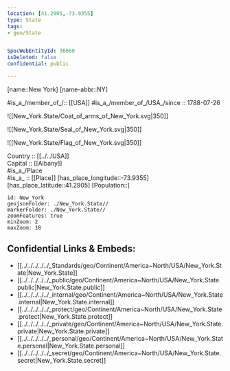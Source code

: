 ```yaml
---
location: [41.2905,-73.9355] 
type: State
tags:
- geo/State


SpocWebEntityId: 36060
isDeleted: false
confidential: public

---
```


[name::New York] 
[name-abbr::NY] 

#is_a_/member_of_/:: [[USA]]
#is_a_/member_of_/USA_/since :: 1788-07-26 

![[New_York.State/Coat_of_arms_of_New_York.svg|350]]  

![[New_York.State/Seal_of_New_York.svg|350]]  

![[New_York.State/Flag_of_New_York.svg|350]]  

Country :: [[../../USA]]  
Capital :: [[Albany]]  
#is_a_/Place  
#is_a_ :: [[Place]] 
[has_place_longitude::-73.9355] 
[has_place_latitude::41.2905] 
[Population::] 



```leaflet
id: New_York
geojsonFolder: ./New_York.State//
markerFolder: ./New_York.State//
zoomFeatures: true 
minZoom: 2 
maxZoom: 18
```


## Confidential Links & Embeds: 
- [[../../../../../_Standards/geo/Continent/America~North/USA/New_York.State|New_York.State]] 
- [[../../../../../_public/geo/Continent/America~North/USA/New_York.State.public|New_York.State.public]] 
- [[../../../../../_internal/geo/Continent/America~North/USA/New_York.State.internal|New_York.State.internal]] 
- [[../../../../../_protect/geo/Continent/America~North/USA/New_York.State.protect|New_York.State.protect]] 
- [[../../../../../_private/geo/Continent/America~North/USA/New_York.State.private|New_York.State.private]] 
- [[../../../../../_personal/geo/Continent/America~North/USA/New_York.State.personal|New_York.State.personal]] 
- [[../../../../../_secret/geo/Continent/America~North/USA/New_York.State.secret|New_York.State.secret]] 
